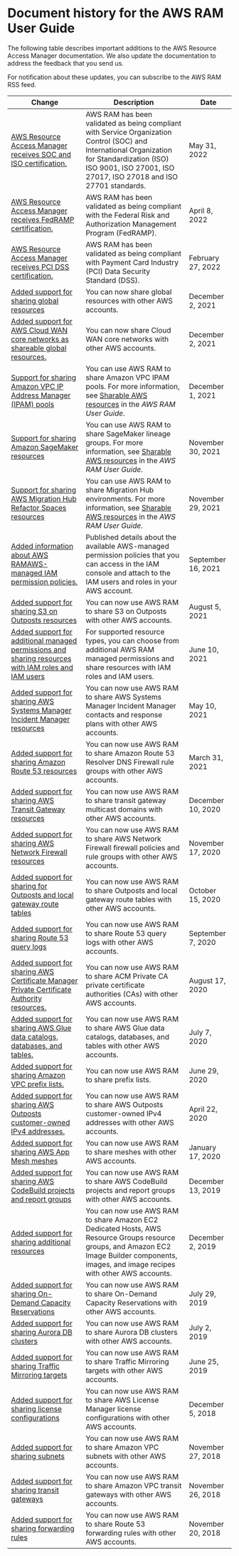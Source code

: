 # Document history for the AWS RAM User Guide<a name="doc-history"></a>

The following table describes important additions to the AWS Resource Access Manager documentation\. We also update the documentation to address the feedback that you send us\.

For notification about these updates, you can subscribe to the AWS RAM RSS feed\.

| Change | Description | Date | 
| --- |--- |--- |
| [AWS Resource Access Manager receives SOC and ISO certification\.](https://docs.aws.amazon.com/ram/latest/userguide/what-is.html#certification-soc) | AWS RAM has been validated as being compliant with Service Organization Control \(SOC\) and International Organization for Standardization \(ISO\) ISO 9001, ISO 27001, ISO 27017, ISO 27018 and ISO 27701 standards\. | May 31, 2022 | 
| [AWS Resource Access Manager receives FedRAMP certification\.](https://docs.aws.amazon.com/ram/latest/userguide/what-is.html#certification-fedramp) | AWS RAM has been validated as being compliant with the Federal Risk and Authorization Management Program \(FedRAMP\)\. | April 8, 2022 | 
| [AWS Resource Access Manager receives PCI DSS certification\.](https://docs.aws.amazon.com/ram/latest/userguide/what-is.html#certification-pci-dss) | AWS RAM has been validated as being compliant with Payment Card Industry \(PCI\) Data Security Standard \(DSS\)\. | February 27, 2022 | 
| [Added support for sharing global resources](https://docs.aws.amazon.com/ramug/globalshares/working-with-regional-vs-global.html) | You can now share global resources with other AWS accounts\. | December 2, 2021 | 
| [Added support for AWS Cloud WAN core networks as shareable global resources\.](https://docs.aws.amazon.com/ram/latest/userguide/shareable.html#shareable-globalwan) | You can now share Cloud WAN core networks with other AWS accounts\. | December 2, 2021 | 
| [Support for sharing Amazon VPC IP Address Manager \(IPAM\) pools](#doc-history) | You can use AWS RAM to share Amazon VPC IPAM pools\. For more information, see [Sharable AWS resources](https://docs.aws.amazon.com/ram/latest/userguide/shareable.html#shareable-vpc) in the *AWS RAM User Guide*\. | December 1, 2021 | 
| [Support for sharing Amazon SageMaker resources](#doc-history) | You can use AWS RAM to share SageMaker lineage groups\. For more information, see [Sharable AWS resources](https://docs.aws.amazon.com/ram/latest/userguide/shareable.html#shareable-sagemaker) in the *AWS RAM User Guide*\. | November 30, 2021 | 
| [Support for sharing AWS Migration Hub Refactor Spaces resources](#doc-history) | You can use AWS RAM to share Migration Hub environments\. For more information, see [Sharable AWS resources](https://docs.aws.amazon.com/ram/latest/userguide/shareable.html#shareable-mhb) in the *AWS RAM User Guide*\. | November 29, 2021 | 
| [Added information about AWS RAMAWS\-managed IAM permission policies\.](https://docs.aws.amazon.com/ram/latest/userguide/security-iam-managed-policies.html) | Published details about the available AWS\-managed permission policies that you can access in the IAM console and attach to the IAM users and roles in your AWS account\. | September 16, 2021 | 
| [Added support for sharing S3 on Outposts resources](https://docs.aws.amazon.com/ram/latest/userguide/shareable.html#shareable-s3outposts) | You can now use AWS RAM to share S3 on Outposts with other AWS accounts\. | August 5, 2021 | 
| [Added support for additional managed permissions and sharing resources with IAM roles and IAM users](https://docs.aws.amazon.com/ram/latest/userguide/security-ram-permissions.html) | For supported resource types, you can choose from additional AWS RAM managed permissions and share resources with IAM roles and IAM users\. | June 10, 2021 | 
| [Added support for sharing AWS Systems Manager Incident Manager resources](https://docs.aws.amazon.com/ram/latest/userguide/shareable.html#shareable-incidentmgr) | You can now use AWS RAM to share AWS Systems Manager Incident Manager contacts and response plans with other AWS accounts\. | May 10, 2021 | 
| [Added support for sharing Amazon Route 53 resources](https://docs.aws.amazon.com/ram/latest/userguide/shareable.html#shareable-r53) | You can now use AWS RAM to share Amazon Route 53 Resolver DNS Firewall rule groups with other AWS accounts\. | March 31, 2021 | 
| [Added support for sharing AWS Transit Gateway resources](https://docs.aws.amazon.com/ram/latest/userguide/shareable.html#shareable-vpc) | You can now use AWS RAM to share transit gateway multicast domains with other AWS accounts\. | December 10, 2020 | 
| [Added support for sharing AWS Network Firewall resources](https://docs.aws.amazon.com/ram/latest/userguide/shareable.html#shareable-network-firewall) | You can now use AWS RAM to share AWS Network Firewall firewall policies and rule groups with other AWS accounts\. | November 17, 2020 | 
| [Added support for sharing for Outposts and local gateway route tables](https://docs.aws.amazon.com/ram/latest/userguide/shareable.html#shareable-out) | You can now use AWS RAM to share Outposts and local gateway route tables with other AWS accounts\. | October 15, 2020 | 
| [Added support for sharing Route 53 query logs](https://docs.aws.amazon.com/ram/latest/userguide/shareable.html#shareable-r53) | You can now use AWS RAM to share Route 53 query logs with other AWS accounts\. | September 7, 2020 | 
| [Added support for sharing AWS Certificate Manager Private Certificate Authority resources\.](https://docs.aws.amazon.com/ram/latest/userguide/shareable.html#shareable-pca) | You can now use AWS RAM to share ACM Private CA private certificate authorities \(CAs\) with other AWS accounts\. | August 17, 2020 | 
| [Added support for sharing AWS Glue data catalogs, databases, and tables\.](https://docs.aws.amazon.com/ram/latest/userguide/shareable.html#shareable-glue) | You can now use AWS RAM to share AWS Glue data catalogs, databases, and tables with other AWS accounts\. | July 7, 2020 | 
| [Added support for sharing Amazon VPC prefix lists\.](https://docs.aws.amazon.com/ram/latest/userguide/shareable.html#shareable-vpc) | You can now use AWS RAM to share prefix lists\. | June 29, 2020 | 
| [Added support for sharing AWS Outposts customer\-owned IPv4 addresses\.](https://docs.aws.amazon.com/ram/latest/userguide/shareable.html#shareable-vpc) | You can now use AWS RAM to share AWS Outposts customer\-owned IPv4 addresses with other AWS accounts\. | April 22, 2020 | 
| [Added support for sharing AWS App Mesh meshes](https://docs.aws.amazon.com/ram/latest/userguide/shareable.html#shareable-appmesh) | You can now use AWS RAM to share meshes with other AWS accounts\. | January 17, 2020 | 
| [Added support for sharing AWS CodeBuild projects and report groups](https://docs.aws.amazon.com/ram/latest/userguide/shareable.html#shareable-codebuild) | You can now use AWS RAM to share AWS CodeBuild projects and report groups with other AWS accounts\. | December 13, 2019 | 
| [Added support for sharing additional resources](https://docs.aws.amazon.com/ram/latest/userguide/shareable.html#shareable-ec2) | You can now use AWS RAM to share Amazon EC2 Dedicated Hosts, AWS Resource Groups resource groups, and Amazon EC2 Image Builder components, images, and image recipes with other AWS accounts\. | December 2, 2019 | 
| [Added support for sharing On\-Demand Capacity Reservations](https://docs.aws.amazon.com/ram/latest/userguide/shareable.html#shareable-ec2) | You can now use AWS RAM to share On\-Demand Capacity Reservations with other AWS accounts\. | July 29, 2019 | 
| [Added support for sharing Aurora DB clusters](https://docs.aws.amazon.com/ram/latest/userguide/shareable.html#shareable-aur) | You can now use AWS RAM to share Aurora DB clusters with other AWS accounts\. | July 2, 2019 | 
| [Added support for sharing Traffic Mirroring targets](https://docs.aws.amazon.com/ram/latest/userguide/shareable.html#shareable-vpc) | You can now use AWS RAM to share Traffic Mirroring targets with other AWS accounts\. | June 25, 2019 | 
| [Added support for sharing license configurations](https://docs.aws.amazon.com/ram/latest/userguide/shareable.html#shareable-byol) | You can now use AWS RAM to share AWS License Manager license configurations with other AWS accounts\. | December 5, 2018 | 
| [Added support for sharing subnets](https://docs.aws.amazon.com/ram/latest/userguide/shareable.html#shareable-vpc) | You can now use AWS RAM to share Amazon VPC subnets with other AWS accounts\. | November 27, 2018 | 
| [Added support for sharing transit gateways](https://docs.aws.amazon.com/ram/latest/userguide/shareable.html#shareable-vpc) | You can now use AWS RAM to share Amazon VPC transit gateways with other AWS accounts\. | November 26, 2018 | 
| [Added support for sharing forwarding rules](https://docs.aws.amazon.com/ram/latest/userguide/shareable.html#shareable-r53) | You can now use AWS RAM to share Route 53 forwarding rules with other AWS accounts\. | November 20, 2018 | 